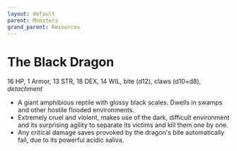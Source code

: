 ```yaml
---
layout: default
parent: Monsters
grand_parent: Resources
---
```


# The Black Dragon

16 HP, 1 Armor, 13 STR, 18 DEX, 14 WIL, bite (d12), claws (d10+d8), _detachment_

- A giant amphibious reptile with glossy black scales. Dwells in swamps and other hostile flooded environments.
- Extremely cruel and violent, makes use of the dark, difficult environment and its surprising agility to separate its victims and kill them one by one.
- Any critical damage saves provoked by the dragon's bite automatically fail, due to its powerful acidic saliva.
